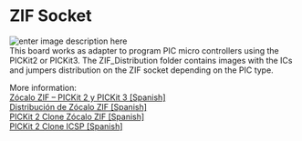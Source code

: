 # ZIF Socket

![enter image description here](https://i2.wp.com/palmacas.com/wp-content/uploads/post25_1.png?w=662&ssl=1)\
This board works as adapter to program PIC micro controllers using the PICKit2 or PICKit3. The ZIF_Distribution folder contains images with the ICs and jumpers distribution on the ZIF socket depending on the PIC type.

More information:\
[Zócalo ZIF – PICKit 2 y PICKit 3 [Spanish]](https://palmacas.com/zocalo-zif-pickit-2-y-pickit-3/)\
[Distribución de Zócalo ZIF [Spanish]](https://palmacas.com/distribucion-zocalo-zif/)\
[PICKit 2 Clone Zócalo ZIF [Spanish]](https://palmacas.com/pickit-2-clone-zocalo-zif/)\
[PICKit 2 Clone ICSP [Spanish]](https://palmacas.com/pickit-2-clone-icsp/)
